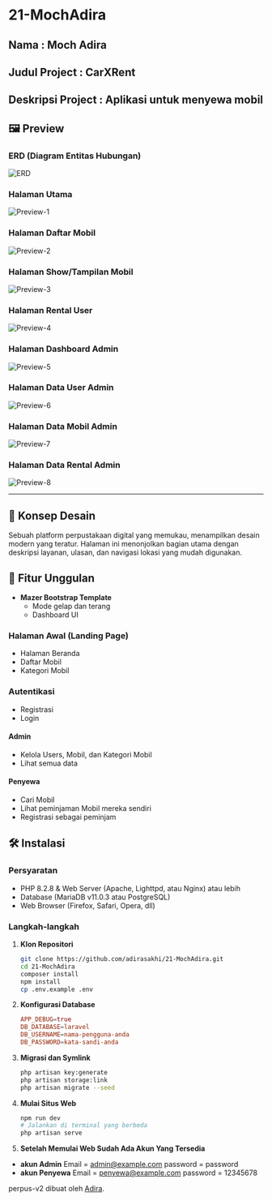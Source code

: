# 21-MochAdira
## Nama : Moch Adira
## Judul Project : CarXRent
## Deskripsi Project : Aplikasi untuk menyewa mobil
## 🖼️ Preview

### ERD (Diagram Entitas Hubungan)

![ERD](https://github.com/adirasakhi/ukk-perpus-main-test/blob/master/erd.png?raw=true)

### Halaman Utama

![Preview-1](https://github.com/adirasakhi/21-MochAdira/blob/master/preview-1.png?raw=true)

### Halaman Daftar Mobil

![Preview-2](https://github.com/adirasakhi/21-MochAdira/blob/master/preview-2.png?raw=true)

### Halaman Show/Tampilan Mobil

![Preview-3](https://github.com/adirasakhi/21-MochAdira/blob/master/preview-3.png?raw=true)

### Halaman Rental User

![Preview-4](https://github.com/adirasakhi/21-MochAdira/blob/master/preview-4.png?raw=true)

### Halaman Dashboard Admin

![Preview-5](https://github.com/adirasakhi/21-MochAdira/blob/master/preview-5.png?raw=true)

### Halaman Data User Admin

![Preview-6](https://github.com/adirasakhi/21-MochAdira/blob/master/preview-6.png?raw=true)

### Halaman Data Mobil Admin

![Preview-7](https://github.com/adirasakhi/21-MochAdira/blob/master/preview-7.png?raw=true)

### Halaman Data Rental Admin

![Preview-8](https://github.com/adirasakhi/21-MochAdira/blob/master/preview-8.png?raw=true)

---

## 🎨 Konsep Desain

Sebuah platform perpustakaan digital yang memukau, menampilkan desain modern yang teratur. Halaman ini menonjolkan bagian utama dengan deskripsi layanan, ulasan, dan navigasi lokasi yang mudah digunakan.

## 🚀 Fitur Unggulan

- **Mazer Bootstrap Template**
  - Mode gelap dan terang
  - Dashboard UI

### Halaman Awal (Landing Page)

- Halaman Beranda
- Daftar Mobil
- Kategori Mobil

### Autentikasi

- Registrasi
- Login


#### Admin

- Kelola Users, Mobil, dan Kategori Mobil
- Lihat semua data

#### Penyewa

- Cari Mobil
- Lihat peminjaman Mobil mereka sendiri
- Registrasi sebagai peminjam


## 🛠️ Instalasi

### Persyaratan

- PHP 8.2.8 & Web Server (Apache, Lighttpd, atau Nginx) atau lebih
- Database (MariaDB v11.0.3 atau PostgreSQL)
- Web Browser (Firefox, Safari, Opera, dll)

### Langkah-langkah

1. **Klon Repositori**

    ```bash
    git clone https://github.com/adirasakhi/21-MochAdira.git
    cd 21-MochAdira
    composer install
    npm install
    cp .env.example .env
    ```

2. **Konfigurasi Database**

    ```conf
    APP_DEBUG=true
    DB_DATABASE=laravel
    DB_USERNAME=nama-pengguna-anda
    DB_PASSWORD=kata-sandi-anda
    ```

3. **Migrasi dan Symlink**

    ```bash
    php artisan key:generate
    php artisan storage:link
    php artisan migrate --seed
    ```

4. **Mulai Situs Web**

    ```bash
    npm run dev
    # Jalankan di terminal yang berbeda
    php artisan serve
    ```

4. **Setelah Memulai Web Sudah Ada Akun Yang Tersedia**
- **akun Admin**
Email = admin@example.com
password = password
- **akun Penyewa**
Email = penyewa@example.com
password = 12345678

perpus-v2 dibuat oleh [Adira](https://instagram.com/adrshki_/).
